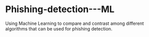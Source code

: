 # Phishing-detection---ML
Using Machine Learning to compare and contrast among different algorithms that can be used for phishing detection.
